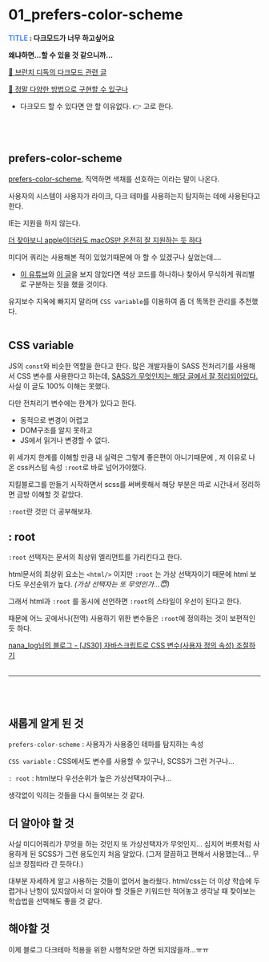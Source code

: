 # 01_prefers-color-scheme

**<span style="color:#4886FF">TITLE</span> : 다크모드가 너무 하고싶어요**

**왜냐하면...할 수 있을 것 같으니까...**

[🔗 브런치 디독의 다크모드 관련 글](https://brunch.co.kr/@thinkaboutlove/276)

[🔗 정말 다양한 방법으로 구현할 수 있구나 ](https://frontdev.tistory.com/entry/%EB%8B%A4%ED%81%AC%EB%AA%A8%EB%93%9C%EC%97%90-%EB%8C%80%ED%95%9C-%EA%B0%80%EC%9D%B4%EB%93%9C)

- 다크모드 할 수 있다면 안 할 이유없다. 👉 고로 한다.

<br>
<br>

## **prefers-color-scheme**

[prefers-color-scheme](https://developer.mozilla.org/ko/docs/Web/CSS/@media/prefers-color-scheme), 직역하면 색채를 선호하는 이라는 말이 나온다.

사용자의 시스템이 사용자가 라이크, 다크 테마를 사용하는지 탐지하는 데에 사용된다고 한다.

IE는 지원을 하지 않는다.

[더 찾아보니 apple이더라도 macOS만 온전히 잘 지원하는 듯 하다](https://github.com/hsh2001/apple-dark-mode)

미디어 쿼리는 사용해본 적이 있었기때문에 아 할 수 있겠구나 싶었는데....

- [이 유튜브](https://www.youtube.com/watch?v=OMaw2VYVZs4&t=187s)와 [이 글](https://xenosium.com/entry/8665/)을 보지 않았다면 색상 코드를 하나하나 찾아서 무식하게 쿼리별로 구분하는 짓을 했을 것이다.

유지보수 지옥에 빠지지 말라며 `CSS variable`를 이용하여 좀 더 똑똑한 관리를 추천했다.
<br>
<br>

## **CSS variable**

JS의 `const`와 비슷한 역할을 한다고 한다.
많은 개발자들이 SASS 전처리기를 사용해서 CSS 변수를 사용한다고 하는데,
[SASS가 무엇인지는 해당 글에서 잘 정리되어있다.](https://heropy.blog/2018/01/31/sass/) 사실 이 글도 100% 이해는 못했다.

다만 전처리기 변수에는 한계가 있다고 한다.

- 동적으로 변경이 어렵고
- DOM구조를 알지 못하고
- JS에서 읽거나 변경할 수 없다.

위 세가지 한계를 이해할 만큼 내 실력은 그렇게 좋은편이 아니기때문에 ,
저 이유로 나온 css커스텀 속성 `:root`로 바로 넘어가야했다.

지킬블로그를 만들기 시작하면서 scss를 써버릇해서 해당 부분은 따로 시간내서 정리하면 금방 이해할 것 같았다.

`:root`란 것만 더 공부해보자.

## **: root**

`:root` 선택자는 문서의 최상위 엘리먼트를 가리킨다고 한다.

html문서의 최상위 요소는 `<html/>` 이지만 `:root` 는 가상 선택자이기 때문에
html 보다도 우선순위가 높다. _(가상 선택자는 또 무엇인가...😇)_

그래서 html과 `:root` 를 동시에 선언하면 `:root`의 스타일이 우선이 된다고 한다.

때문에 어느 곳에서나(전역) 사용하기 위한 변수들은 `:root`에 정의하는 것이 보편적인 듯 하다.

[nana_log님의 블로그 - [JS30] 자바스크립트로 CSS 변수(사용자 정의 속성) 조절하기
](https://nykim.work/2)
<br>
<br>

---

<br>
<br>

## 새롭게 알게 된 것

`prefers-color-scheme` : 사용자가 사용중인 테마를 탐지하는 속성

`CSS variable` : CSS에서도 변수를 사용할 수 있구나, SCSS가 그런 거구나...

`: root` : html보다 우선순위가 높은 가상선택자이구나...

생각없이 익히는 것들을 다시 들여보는 것 같다.

## 더 알아야 할 것

사실 미디어쿼리가 무엇을 하는 것인지 또 가상선택자가 무엇인지... 심지어
버릇처럼 사용하게 된 SCSS가 그런 용도인지 처음 알았다. (그저 깔끔하고 편해서 사용했는데... 무심코 장점따라 간 듯하다.)

대부분 자세하게 알고 사용하는 것들이 없어서 놀라웠다.
html/css는 더 이상 학습에 두렵거나 난항이 있지않아서 더 알아야 할 것들은
키워드만 적어놓고 생각날 때 찾아보는 학습법을 선택해도 좋을 것 같다.

## 해야할 것

이제 블로그 다크테마 적용을 위한 시행착오만 하면 되지않을까...ㅠㅠ
